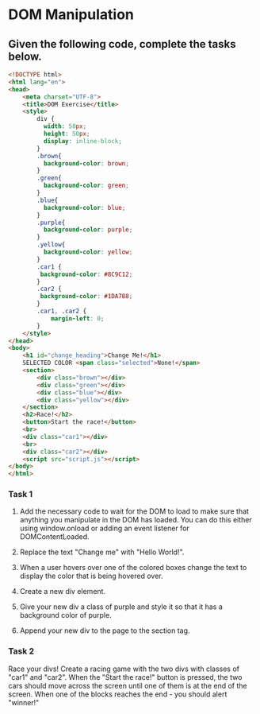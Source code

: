 # DOM Manipulation

## Given the following code, complete the tasks below. 

```html
<!DOCTYPE html>
<html lang="en">
<head>
    <meta charset="UTF-8">
    <title>DOM Exercise</title>
    <style>
        div {
          width: 50px;
          height: 50px;
          display: inline-block;
        }
        .brown{
          background-color: brown;
        }
        .green{
          background-color: green;
        }
        .blue{
          background-color: blue;
        }
        .purple{
          background-color: purple;
        }
        .yellow{
          background-color: yellow;
        }
        .car1 {
         background-color: #8C9C12;
        }
        .car2 {
         background-color: #1DA788;
        }
        .car1, .car2 {
            margin-left: 0;
        }
    </style>
</head>
<body>
    <h1 id="change_heading">Change Me!</h1>
    SELECTED COLOR <span class="selected">None!</span>
    <section>
        <div class="brown"></div>
        <div class="green"></div>
        <div class="blue"></div>
        <div class="yellow"></div>
    </section>
    <h2>Race!</h2>
    <button>Start the race!</button>
    <br>
    <div class="car1"></div>
    <br>
    <div class="car2"></div>
    <script src="script.js"></script>
</body>
</html>
```


### Task 1
1. Add the necessary code to wait for the DOM to load to make sure that anything you manipulate in the DOM has loaded. You can do this either using window.onload or adding an event listener for DOMContentLoaded.

2. Replace the text "Change me" with "Hello World!".

3. When a user hovers over one of the colored boxes change the text to display the color that is being hovered over.

4. Create a new div element.

5. Give your new div a class of purple and style it so that it has a background color of purple.

6. Append your new div to the page to the section tag.

### Task 2
Race your divs! Create a racing game with the two divs with classes of "car1" and "car2". When the "Start the race!" button is pressed, the two cars should move across the screen until one of them is at the end of the screen. When one of the blocks reaches the end - you should alert "winner!"
